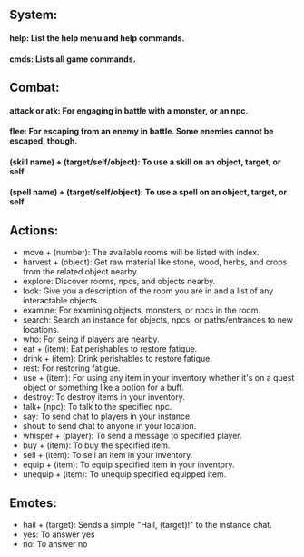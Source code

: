 ## System:
#### help: List the help menu and help commands.
#### cmds: Lists all game commands.

## Combat:
#### attack or atk: For engaging in battle with a monster, or an npc.
#### flee: For escaping from an enemy in battle. Some enemies cannot be escaped, though.
#### (skill name) + (target/self/object): To use a skill on an object, target, or self.
#### (spell name) + (target/self/object): To use a spell on an object, target, or self.

## Actions:
- move + (number): The available rooms will be listed with index.
- harvest + (object): Get raw material like stone, wood, herbs, and crops from the related object nearby
- explore: Discover rooms, npcs, and objects nearby.
- look: Give you a description of the room you are in and a list of any interactable objects.
- examine: For examining objects, monsters, or npcs in the room.
- search: Search an instance for objects, npcs, or paths/entrances to new locations.
- who: For seing if players are nearby.
- eat + (item): Eat perishables to restore fatigue.
- drink + (item): Drink perishables to restore fatigue.
- rest: For restoring fatigue.
- use + (item): For using any item in your inventory whether it's on a quest object or something like a potion for a buff.
- destroy: To destroy items in your inventory.
- talk+ (npc): To talk to the specified npc.
- say: To send chat to players in your instance.
- shout: to send chat to anyone in your location.
- whisper + (player): To send a message to specified player.
- buy + (item): To buy the specified item.
- sell + (item): To sell an item in your inventory.
- equip + (item): To equip specified item in your inventory.
- unequip + (item): To unequip specified equipped item.

## Emotes:
- hail + (target): Sends a simple "Hail, (target)!" to the instance chat.
- yes: To answer yes
- no: To answer no
